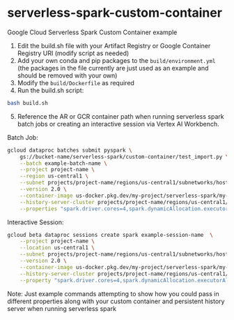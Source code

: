 # serverless-spark-custom-container
Google Cloud Serverless Spark Custom Container example

1. Edit the build.sh file with your Artifact Registry or Google Container Registry URI (modify script as needed)
2. Add your own conda and pip packages to the `build/environment.yml` (the packages in the file currently are just used as an example and should be removed with your own)
3. Modify the  `build/Dockerfile` as required
4. Run the build.sh script:
```bash
bash build.sh
```
5. Reference the AR or GCR container path when running serverless spark batch jobs or creating an interactive session via Vertex AI Workbench.

Batch Job:
```bash
gcloud dataproc batches submit pyspark \
    gs://bucket-name/serverless-spark/custom-container/test_import.py \
    --batch example-batch-name \
    --project project-name \
    --region us-central1 \
    --subnet projects/project-name/regions/us-central1/subnetworks/host-shared-vpc \
    --version 2.0 \
    --container-image us-docker.pkg.dev/my-project/serverless-spark/my-image:1.0.1 \
    --history-server-cluster projects/project-name/regions/us-central1/clusters/spark-phs \
    --properties "spark.driver.cores=4,spark.dynamicAllocation.executorAllocationRatio=0.3,spark.executor.cores=4,spark.executor.instances=2" 
```
Interactive Session:
```bash
gcloud beta dataproc sessions create spark example-session-name  \
    --project project-name \
    --location us-central1 \
    --subnet projects/project-name/regions/us-central1/subnetworks/host-shared-vpc \
    --version 2.0 \
    --container-image us-docker.pkg.dev/my-project/serverless-spark/my-image:1.0.1 \
    --history-server-cluster projects/project-name/regions/us-central1/clusters/spark-phs \
    --property "spark.driver.cores=4,spark.dynamicAllocation.executorAllocationRatio=0.3,spark.executor.cores=4,spark.executor.instances=2"

```

Note: Just example commands attempting to show how you could pass in different properties along with your custom container and persistent history server when running serverless spark
